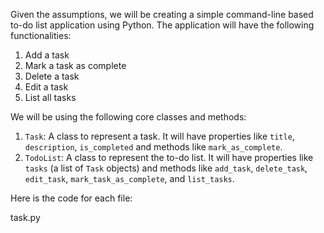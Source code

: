 Given the assumptions, we will be creating a simple command-line based to-do list application using Python. The application will have the following functionalities:

1. Add a task
2. Mark a task as complete
3. Delete a task
4. Edit a task
5. List all tasks

We will be using the following core classes and methods:

1. `Task`: A class to represent a task. It will have properties like `title`, `description`, `is_completed` and methods like `mark_as_complete`.
2. `TodoList`: A class to represent the to-do list. It will have properties like `tasks` (a list of `Task` objects) and methods like `add_task`, `delete_task`, `edit_task`, `mark_task_as_complete`, and `list_tasks`.

Here is the code for each file:

task.py
